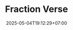 ---
weight: 31
title: "Fraction Verse"
description: "Media permainan edukatif untuk memahami konsep pecahan senilai melalui Fraction Disk"
icon: "casino"
date: "2025-05-04T19:12:29+07:00"
lastmod: "2025-05-04T19:12:29+07:00"
draft: false
toc: true
---